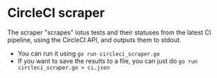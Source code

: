 # CircleCI scraper

The scraper "scrapes" lotus tests and their statuses from the latest CI pipeline, using the CircleCI API, and outputs them to stdout.

- You can run it using `go run circleci_scraper.go`
- If you want to save the results to a file, you can just do `go run circleci_scraper.go > ci.json`

